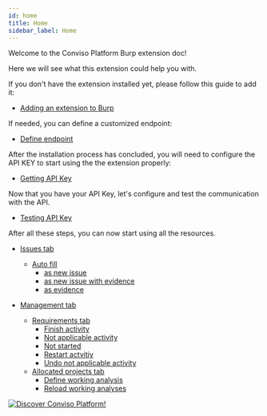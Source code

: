 ```yaml
---
id: home
title: Home
sidebar_label: Home
---
```


Welcome to the Conviso Platform Burp extension doc!

Here we will see what this extension could help you with.

If you don't have the extension installed yet, please follow this guide to add it:
* [Adding an extension to Burp](./add-extension-to-burp)

If needed, you can define a customized endpoint:
* [Define endpoint](./define-endpoint)

After the installation process has concluded, you will need to configure the API KEY to start using the the extension properly: 
* [Getting API Key](../../../platform/security-feed.md#generate-api-key)

Now that you have your API Key, let's configure and test the communication with the API.

* [Testing API Key](./test-api-key)

After all these steps, you can now start using all the resources.

* [Issues tab](./issues-tab)
  * [Auto fill](./auto-fill)
    * [as new issue](./as-new-issue)
    * [as new issue with evidence](./as-new-issue-with-evidence)
    * [as evidence](./as-evidence)

* [Management tab](./home)
  * [Requirements tab](./requirements-tabs)
    * [Finish activity](./finish-activity)
    * [Not applicable activity](./not-applicable-activity)
    * [Not started](./not-started)
    * [Restart actvitiy](./restart-activity)
    * [Undo not applicable activity](./not-applicable)
  * [Allocated projects tab](./home)
    * [Define working analysis](./working-analysis)
    * [Reload working analyses](./reload-working-analyses)

[![Discover Conviso Platform!](https://no-cache.hubspot.com/cta/default/5613826/interactive-125788977029.png)](https://cta-service-cms2.hubspot.com/web-interactives/public/v1/track/redirect?encryptedPayload=AVxigLKtcWzoFbzpyImNNQsXC9S54LjJuklwM39zNd7hvSoR%2FVTX%2FXjNdqdcIIDaZwGiNwYii5hXwRR06puch8xINMyL3EXxTMuSG8Le9if9juV3u%2F%2BX%2FCKsCZN1tLpW39gGnNpiLedq%2BrrfmYxgh8G%2BTcRBEWaKasQ%3D&webInteractiveContentId=125788977029&portalId=5613826)